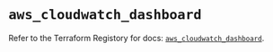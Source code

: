 # `aws_cloudwatch_dashboard`

Refer to the Terraform Registory for docs: [`aws_cloudwatch_dashboard`](https://registry.terraform.io/providers/hashicorp/aws/4.64.0/docs/resources/cloudwatch_dashboard).
